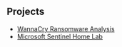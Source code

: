 ## Projects

- [WannaCry Ransomware Analysis](./malware-analysis/wannacry/README.md)
- [Microsoft Sentinel Home Lab](./Sentinel-Lab/README.md)
